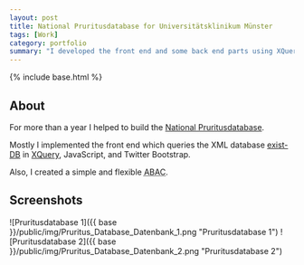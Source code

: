 ```yaml
---
layout: post
title: National Pruritusdatabase for Universitätsklinikum Münster
tags: [Work]
category: portfolio
summary: "I developed the front end and some back end parts using XQuery and JavaScript."
---
```

{% include base.html %}
## About
For more than a year I helped to build the [National Pruritusdatabase](http://klinikum.uni-muenster.de/index.php?id=5712).

Mostly I implemented the front end which queries the XML database [exist-DB](http://exist-db.org/exist/index.xml) in [XQuery](http://en.wikipedia.org/wiki/XQuery), JavaScript, and Twitter Bootstrap. 

Also, I created a simple and flexible <abbr title="Attribute Based Access Control" class="initialism">ABAC</abbr>. 


## Screenshots
![Pruritusdatabase 1]({{ base }}/public/img/Pruritus_Database_Datenbank_1.png "Pruritusdatabase 1")
![Pruritusdatabase 2]({{ base }}/public/img/Pruritus_Database_Datenbank_2.png "Pruritusdatabase 2")
